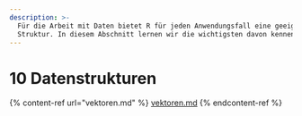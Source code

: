 ```yaml
---
description: >-
  Für die Arbeit mit Daten bietet R für jeden Anwendungsfall eine geeignete
  Struktur. In diesem Abschnitt lernen wir die wichtigsten davon kennen.
---
```


# 10 Datenstrukturen



{% content-ref url="vektoren.md" %}
[vektoren.md](vektoren.md)
{% endcontent-ref %}
